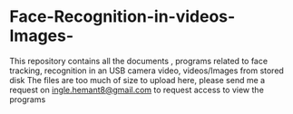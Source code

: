 # Face-Recognition-in-videos-Images-
This repository contains all the documents , programs related to face tracking, recognition in an USB camera video, videos/Images from stored disk
The files are too much of size to upload here, please send me a request on ingle.hemant8@gmail.com to request access to view the programs

